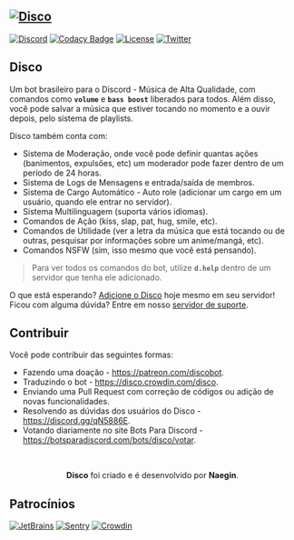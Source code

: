 [![Disco](https://i.imgur.com/DWa6iY0.png)][bot-invite-url]
---
[![Discord][discord-badge]][discord-url] [![Codacy Badge][codacy-badge]][codacy-url] [![License][license-badge]][license-url] 
[![Twitter][twitter-badge]][twitter-url] 

## Disco

Um bot brasileiro para o Discord - Música de Alta Qualidade, com comandos como **`volume`** e **`bass boost`** liberados para todos. Além disso, você pode salvar a música que estiver tocando no momento e a ouvir depois, pelo sistema de playlists.

Disco também conta com:
  - Sistema de Moderação, onde você pode definir quantas ações (banimentos, expulsões, etc) um moderador pode fazer dentro de um período de 24 horas.
  - Sistema de Logs de Mensagens e entrada/saída de membros.
  - Sistema de Cargo Automático - Auto role (adicionar um cargo em um usuário, quando ele entrar no servidor).
  - Sistema Multilinguagem (suporta vários idiomas).
  - Comandos de Ação (kiss, slap, pat, hug, smile, etc).
  - Comandos de Utilidade (ver a letra da música que está tocando ou de outras, pesquisar por informações sobre um anime/mangá, etc).
  - Comandos NSFW (sim, isso mesmo que você está pensando).

> Para ver todos os comandos do bot, utilize **`d.help`** dentro de um servidor que tenha ele adicionado.

O que está esperando? [Adicione o Disco][bot-invite-url] hoje mesmo em seu servidor! Ficou com alguma dúvida? Entre em nosso [servidor de suporte][discord-url].

## Contribuir

Você pode contribuir das seguintes formas:
  - Fazendo uma doação - <https://patreon.com/discobot>.
  - Traduzindo o bot - <https://disco.crowdin.com/disco>.
  - Enviando uma Pull Request com correção de códigos ou adição de novas funcionalidades.
  - Resolvendo as dúvidas dos usuários do Disco - <https://discord.gg/qN5886E>.
  - Votando diariamente no site Bots Para Discord - <https://botsparadiscord.com/bots/disco/votar>.
 
<br/>
<p align="center"><b>Disco</b> foi criado e é desenvolvido por <b>Naegin</b>.</p>

## Patrocínios

[![JetBrains][jetbrains-logo]][jetbrains-url]
[![Sentry][sentry-logo]][sentry-url]
[![Crowdin][crowdin-logo]][crowdin-url]

[bot-invite-url]: https://is.gd/disco_github

[discord-badge]: https://img.shields.io/discord/516346444463210542?label=chat&logo=discord
[discord-url]: https://discord.gg/qN5886E

[codacy-badge]: https://api.codacy.com/project/badge/Grade/42cc1a8fc60b4cc9b84b489701d4faab
[codacy-url]: https://www.codacy.com/manual/Naegin/Disco?utm_source=github.com&amp;utm_medium=referral&amp;utm_content=Naegin/Disco&amp;utm_campaign=Badge_Grade

[license-badge]: https://img.shields.io/github/license/Naegin/Disco
[license-url]: https://github.com/Naegin/Disco/tree/master/LICENSE

[twitter-badge]: https://img.shields.io/twitter/follow/DiscoTheBot
[twitter-url]: https://twitter.com/DiscoTheBot

[jetbrains-logo]: https://i.imgur.com/b71fvWj.png
[jetbrains-url]: https://www.jetbrains.com/

[sentry-logo]: https://i.imgur.com/k90dQTE.png
[sentry-url]: https://sentry.io/

[crowdin-logo]: https://i.imgur.com/XTL3NSV.png
[crowdin-url]: https://crowdin.com/